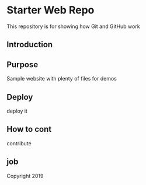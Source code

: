 # Starter Web Repo

This repository is for showing how Git and GitHub work

## Introduction

## Purpose

Sample website with plenty of files for demos

## Deploy

deploy it


## How to cont

contribute

## job

Copyright 2019